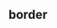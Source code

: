 ## border


<!-- CSSJSON.border.description -->

<!-- CSSJSON.border.syntax -->

<!-- CSSJSON.border.values -->

<!-- CSSJSON.border.defaultValue -->

<!-- CSSJSON.border.unixTags -->

<!-- CSSJSON.border.compatibility -->

<!-- CSSJSON.border.example -->

<!-- CSSJSON.border.reference -->
